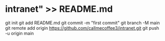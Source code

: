# intranet" >> README.md
git init
git add README.md
git commit -m "first commit"
git branch -M main
git remote add origin https://github.com/callmecoffee3/intranet.git
git push -u origin main
